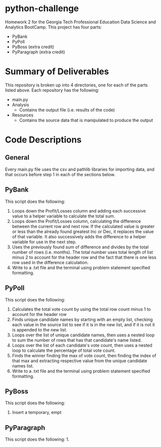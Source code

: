 # python-challenge
Homework 2 for the Georgia Tech Professional Education Data Science and Analytics BootCamp. This project has four parts:

- PyBank
- PyPoll
- PyBoss (extra credit)
- PyParagraph (extra credit)

# Summary of Deliverables
This repository is broken up into 4 directories, one for each of the parts listed above. Each repository has the following:
- main.py
- Analysis
  - Contains the output file (i.e. results of the code)
- Resources
  - Contains the source data that is manipulated to produce the output

# Code Descriptions

## General
Every main.py file uses the csv and pathlib libraries for importing data, and that occurs before step 1 in each of the sections below. 

## PyBank
This script does the following:
1. Loops down the Profit/Losses column and adding each successive value to a helper variable to calculate the total sum. 
2. Loops down the Profit/Losses column, calculating the difference between the current row and next row. If the calculated value is greater or less  than the already found greatest Inc or Dec, it replaces the value of that variable. It also successively adds the difference to a helper variable for use in the next step. 
3. Uses the previously found sum of difference and divides by the total number of rows (i.e. months). The total number uses total length of list minus 2 to account for the header row and the fact that there is one less row used in the difference calculation.
4. Write to a .txt file and the terminal using problem statement specified formatting. 

## PyPoll 
This script does the following:
1. Calculates the total vote count by using the total row count minus 1 to account for the header row
2. Finds unique candidate names by starting with an empty list, checking each value in the source list to see if it is in the new list, and if it is not it is appended to the new list. 
3. Loops over the list of unique candidate names, then uses a nested loop to sum the number of rows that has that candidate's name listed.
4. Loops over the list of each candidate's vote count, then uses a nested loop to calculate the percentage of total vote count.
5. Finds the winner finding the max of vote count, then finding the index of that max and extracting respective value from the unique candidate names list. 
6. Write to a .txt file and the terminal using problem statement specified formatting. 

## PyBoss
This script does the following:
1. Insert a temporary, empt

## PyParagraph
This script does the following:
1. 
